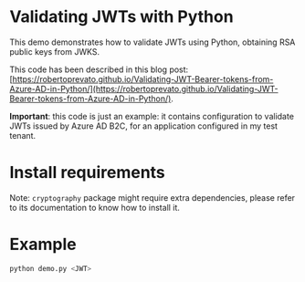 # Validating JWTs with Python
This demo demonstrates how to validate JWTs using Python, obtaining RSA public keys from JWKS.

This code has been described in this blog post: [https://robertoprevato.github.io/Validating-JWT-Bearer-tokens-from-Azure-AD-in-Python/](https://robertoprevato.github.io/Validating-JWT-Bearer-tokens-from-Azure-AD-in-Python/).

**Important**: this code is just an example: it contains configuration to validate JWTs issued by Azure AD B2C, for an application configured in my test tenant.

# Install requirements
Note: `cryptography` package might require extra dependencies, please refer to its documentation to know how to install it.

# Example
```bash
python demo.py <JWT>
```